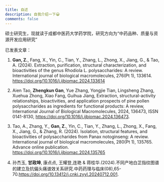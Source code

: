 ```yaml
---
title: 自述
description: 自我介绍一下😀
comments: false
---
```


硕士研究生，现就读于成都中医药大学药学院，研究方向为“中药品种、质量与资源开发应用研究”

已发表文章：

1. **Gan, Z.**, Fang, X., Yin, C., Tian, Y., Zhang, L., Zhong, X., Jiang, G., & Tao, A. (2024). Extraction, purification, structural characterization, and bioactivities of the genus Rhodiola L. polysaccharides: A review. International journal of biological macromolecules, 276(Pt 1), 133614. https://doi.org/10.1016/j.ijbiomac.2024.133614

2. Aien Tao, **Zhengkun Gan**, Yue Zhang, Yongjie Tian, Lingsheng Zhang, Xuehua Zhong, Xiao Fang, Guihua Jiang, Extraction, structural-activity relationships, bioactivities, and application prospects of pine pollen polysaccharides as ingredients for functional products: A review, International Journal of Biological Macromolecules, 2024, 136473, ISSN 0141-8130, https://doi.org/10.1016/j.ijbiomac.2024.136473.

3. Tao, A., Zhang, Y., **Gan, Z.**, Yin, C., Tian, Y., Zhang, L., Zhong, X., Fang, X., Jiang, G., & Zhang, R. (2024). Isolation, structural features, and bioactivities of polysaccharides from Panax notoginseng: A review. International journal of biological macromolecules, 280(Pt 1), 135765. Advance online publication. https://doi.org/10.1016/j.ijbiomac.2024.135765

4. 孙杰玉, **甘政坤**, 康点点, 王耀登,连艳 & 蒋桂华.(2024).不同产地白芷指纹图谱的建立及抗偏头痛谱效关系研究.中药药理与临床(08),65-70.https://doi.org/10.13412/j.cnki.zyyl.20240712.001.
